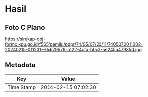 # Hasil

## Foto C Plano

https://sirekap-obj-formc.kpu.go.id/f565/pemilu/pdpr/74/05/07/20/11/7405072011002-20240215-011231--0c679579-a122-4cfa-b0c8-5e245a47935d.jpg


## Metadata

| Key        | Value               |
| ---------- | ------------------- |
| Time Stamp | 2024-02-15 07:02:30 |



